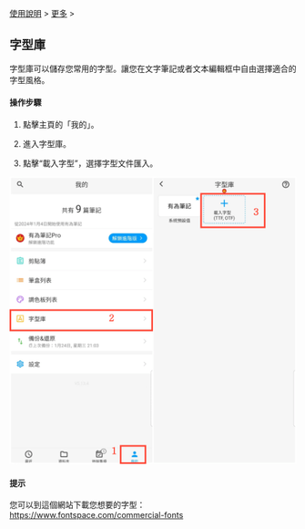 [使用說明](/dragonnest/drawnote/manual/zh-tw) > [更多](/dragonnest/drawnote/manual/zh-tw/more) >

字型庫
---
字型庫可以儲存您常用的字型。讓您在文字筆記或者文本編輯框中自由選擇適合的字型風格。
#### 操作步驟
1. 點擊主頁的「我的」。

2. 進入字型庫。

3. 點擊“載入字型”，選擇字型文件匯入。

![](imgs/font_library1.png)

#### 提示
您可以到這個網站下載您想要的字型：https://www.fontspace.com/commercial-fonts